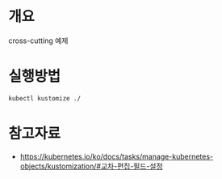 # 개요
cross-cutting 예제

# 실행방법
```sh
kubectl kustomize ./
```

# 참고자료
* https://kubernetes.io/ko/docs/tasks/manage-kubernetes-objects/kustomization/#교차-편집-필드-설정